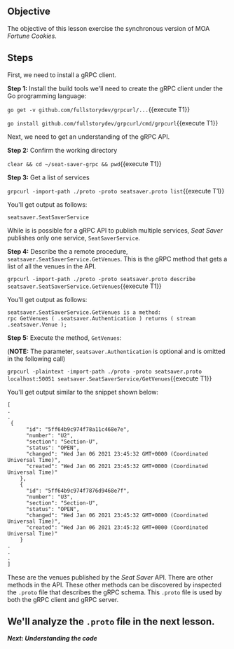 ## Objective
The objective of this lesson exercise the synchronous version of MOA *Fortune Cookies*.

## Steps

First, we need to install a gRPC client.

**Step 1:** Install the build tools we'll need to create the gRPC client under the Go programming language:

`go get -v github.com/fullstorydev/grpcurl/...`{{execute T1}}

`go install github.com/fullstorydev/grpcurl/cmd/grpcurl`{{execute T1}}

Next, we need to get an understanding of the gRPC API.

**Step 2:** Confirm the working directory

`clear && cd ~/seat-saver-grpc && pwd`{{execute T1}}

**Step 3:** Get a list of services

`grpcurl -import-path ./proto -proto seatsaver.proto list`{{execute T1}}

You'll get output as follows:

`seatsaver.SeatSaverService`

While is is possible for a gRPC API to publish multiple services, *Seat Saver* publishes only one service, `SeatSaverService`.

**Step 4:** Describe the a remote procedure, `seatsaver.SeatSaverService.GetVenues`. This is the gRPC method that gets a list of all the venues in the API.

`grpcurl -import-path ./proto -proto seatsaver.proto describe seatsaver.SeatSaverService.GetVenues`{{execute T1}}

You'll get output as follows:

```
seatsaver.SeatSaverService.GetVenues is a method:
rpc GetVenues ( .seatsaver.Authentication ) returns ( stream .seatsaver.Venue );

```

**Step 5:**  Execute the method, `GetVenues`:

(**NOTE:** The parameter, `seatsaver.Authentication` is optional and is omitted in the following call)

`grpcurl -plaintext -import-path ./proto -proto seatsaver.proto localhost:50051 seatsaver.SeatSaverService/GetVenues`{{execute T1}}

You'll get output similar to the snippet shown below:

```
[
.
.
 {
      "id": "5ff64b9c974f78a11c468e7e",
      "number": "U2",
      "section": "Section-U",
      "status": "OPEN",
      "changed": "Wed Jan 06 2021 23:45:32 GMT+0000 (Coordinated Universal Time)",
      "created": "Wed Jan 06 2021 23:45:32 GMT+0000 (Coordinated Universal Time)"
    },
    {
      "id": "5ff64b9c974f7876d9468e7f",
      "number": "U3",
      "section": "Section-U",
      "status": "OPEN",
      "changed": "Wed Jan 06 2021 23:45:32 GMT+0000 (Coordinated Universal Time)",
      "created": "Wed Jan 06 2021 23:45:32 GMT+0000 (Coordinated Universal Time)"
    }
.
.
.
]
```

These are the venues published by the *Seat Saver* API. There are other methods in the API. These other methods can be discovered by inspected the `.proto` file that describes the gRPC schema. This `.proto` file is used by both the gRPC client and gRPC server.

We'll analyze the `.proto` file in the next lesson.
---

***Next: Understanding the code***